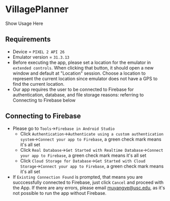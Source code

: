 # VillagePlanner

Show Usage Here


## Requirements
* Device = `PIXEL 2 API 26`
* Emulator version = `31.3.13`
* Before executing the app, please set a location for the emulator in `extended controls`. When clicking that button, it should open a new window and default at "Location" session. Choose a location to represent the current location since emulator does not have a GPS to find the current location.
* Our app requires the user to be connected to Firebase for authentication, database, and file storage reasons: referring to Connecting to Firebase below

## Connecting to Firebase
* Please go to `Tools`->`Firebase in Android Studio`
  * Click `Authentication`->`Authenticate using a custom authentication system`->`Connect your app to Firebase`, a green check mark means it's all set
  * Click `Real Database`->`Get Started with Realtime Database`->`Connect your app to Firebase`, a green check mark means it's all set
  * Click `Cloud Storage for Database`->`Get Started with Cloud Storage`->`Connect your app to Firebase`, a green check mark means it's all set
* If `Existing Connection Found` is prompted, that means you are succcessfully connected to Firebase, just click `Cancel` and proceed with the App. If there are any errors, please email <a href="mailto:muyangye@usc.edu">muyangye@usc.edu</a>, as it's not possible to run the app without Firebase.